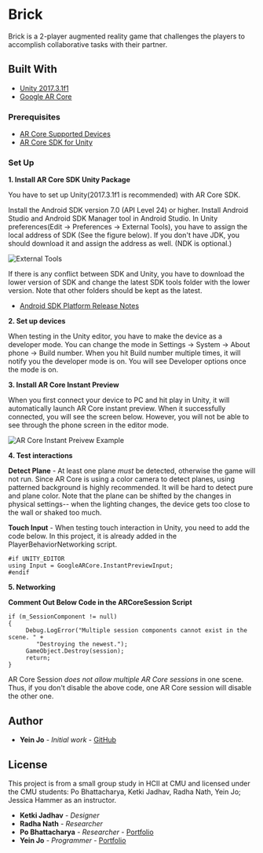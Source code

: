 # Brick

Brick is a 2-player augmented reality game that challenges the players to accomplish collaborative tasks with their partner.


## Built With

* [Unity 2017.3.1f1](https://unity3d.com/unity/whats-new/unity-2017.3.1)
* [Google AR Core](https://developers.google.com/ar/develop/unity/quickstart)


### Prerequisites

* [AR Core Supported Devices](https://developers.google.com/ar/discover/#supported_devices)
* [AR Core SDK for Unity](https://github.com/google-ar/arcore-unity-sdk/releases/download/v1.1.0/arcore-unity-sdk-v1.1.0.unitypackage)


### Set Up

**1. Install AR Core SDK Unity Package**

You have to set up Unity(2017.3.1f1 is recommended) with AR Core SDK.

Install the Android SDK version 7.0 (API Level 24) or higher. Install Android Studio and Android SDK Manager tool in Android Studio. In Unity preferences(Edit -> Preferences -> External Tools), you have to assign the local address of SDK (See the figure below). If you don't have JDK, you should download it and assign the address as well. (NDK is optional.)

![External Tools](https://github.com/trie94/love/blob/master/References/external_tool.PNG)

If there is any conflict between SDK and Unity, you have to download the lower version of SDK and change the latest SDK tools folder with the lower version. Note that other folders should be kept as the latest.
* [Android SDK Platform Release Notes](https://developer.android.com/studio/releases/platforms)


**2. Set up devices**

When testing in the Unity editor, you have to make the device as a developer mode. You can change the mode in Settings -> System -> About phone -> Build number. When you hit Build number multiple times, it will notify you the developer mode is on. You will see Developer options once the mode is on.


**3. Install AR Core Instant Preview**

When you first connect your device to PC and hit play in Unity, it will automatically launch AR Core instant preview. When it successfully connected, you will see the screen below. However, you will not be able to see through the phone screen in the editor mode.

![AR Core Instant Preivew Example](https://github.com/trie94/love/blob/master/References/instant_preview2.jpg)


**4. Test interactions**

**Detect Plane** - At least one plane *must* be detected, otherwise the game will not run. Since AR Core is using a color camera to detect planes, using patterned background is highly recommended. It will be hard to detect pure and plane color. Note that the plane can be shifted by the changes in physical settings-- when the lighting changes, the device gets too close to the wall or shaked too much.

**Touch Input** - When testing touch interaction in Unity, you need to add the code below. In this project, it is already added in the PlayerBehaviorNetworking script.

```
#if UNITY_EDITOR
using Input = GoogleARCore.InstantPreviewInput;
#endif
```

**5. Networking**

**Comment Out Below Code in the ARCoreSession Script**
```
if (m_SessionComponent != null)
{
     Debug.LogError("Multiple session components cannot exist in the scene. " +
		"Destroying the newest.");
     GameObject.Destroy(session);
     return;
}
```
AR Core Session *does not allow multiple AR Core sessions* in one scene. Thus, if you don't disable the above code, one AR Core session will disable the other one.

## Author

* **Yein Jo** - *Initial work* - [GitHub](https://github.com/trie94)


## License

This project is from a small group study in HCII at CMU and licensed under the CMU students: Po Bhattacharya, Ketki Jadhav, Radha Nath, Yein Jo; Jessica Hammer as an instructor.

* **Ketki Jadhav** - *Designer*
* **Radha Nath** - *Researcher*
* **Po Bhattacharya** - *Researcher* - [Portfolio](http://www.pobhattacharyya.com)
* **Yein Jo** - *Programmer* - [Portfolio](https://www.yeinjo.com)